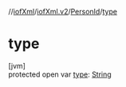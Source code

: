 //[iofXml](../../../index.md)/[iofXml.v2](../index.md)/[PersonId](index.md)/[type](type.md)

# type

[jvm]\
protected open var [type](type.md): [String](https://docs.oracle.com/javase/8/docs/api/java/lang/String.html)
